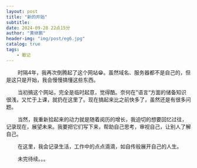 ```yaml
---
layout: post
title: "新的开始"
subtitle:
date: 2024-09-28 22点15分
author: "黄继鹏"
header-img: "img/post/eg6.jpg"
catalog: true
tags:
    - 散记
---
```


        时隔4年，我再次倒腾起了这个网站😁。虽然域名、服务器都不是自己的，但是这只是开始，我会慢慢搞懂这些东西。

        当初搞这个网站，完全是临时起意，觉得酷。奈何在”语言“方面的储备知识很浅，又忙于上课，就扔在这里了。现在搞起来比之前快多了，虽然还是有很多问题。

        当然，我重新拾起来的动力就是随着阅历的增长，我迫切的想要回忆过往，记录现在，展望未来。我要把它们写下来，帮助自己思考，审视自己，让别人了解自己。

        在这里，我会记录生活，工作中的点点滴滴，如自传般展开自己的人生。

        未完待续。。。
